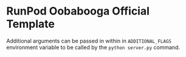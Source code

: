 # RunPod Oobabooga Official Template

Additional arguments can be passed in within in `ADDITIONAL_FLAGS` environment variable to be called by the `python server.py` command.
